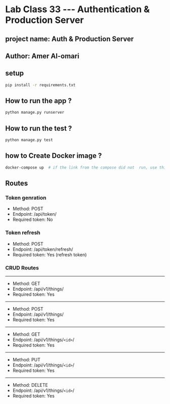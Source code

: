 # Lab Class 33 --- Authentication & Production Server
<!-- this is the link for docker image contaier http://localhost:8000/api/v1/things   -->

## project name:  Auth & Production Server

## Author: Amer Al-omari

## setup

```bash
pip install -r requirements.txt
```

## How to run the app ?

```bash
python manage.py runserver
```

## How to run the test ?

```bash
python manage.py test
```

## how to Create Docker image ?

```bash
docker-compose up  # if the link from the compose did not  run, use this link: http://localhost:8000/api/v1/things
```

## Routes

### Token genration

- Method: POST
- Endpoint: /api/token/
- Required token: No

### Token refresh

- Method: POST
- Endpoint: /api/token/refresh/
- Required token: Yes (refresh token)

### CRUD Routes

---

- Method: GET
- Endpoint: /api/v1/things/
- Required token: Yes

---

- Method: POST
- Endpoint: /api/v1/things/
- Required token: Yes

---

- Method: GET
- Endpoint: /api/v1/things/`<id>`/
- Required token: Yes

---

- Method: PUT
- Endpoint: /api/v1/things/`<id>`/
- Required token: Yes

---

- Method: DELETE
- Endpoint: /api/v1/things/`<id>`/
- Required token: Yes
